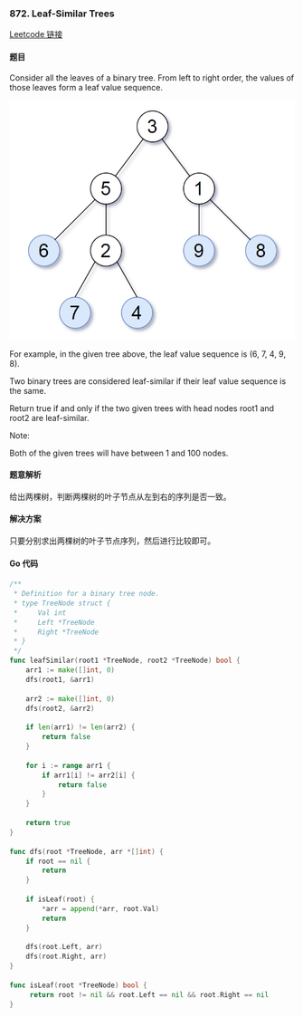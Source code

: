 ### 872. Leaf-Similar Trees 

[Leetcode 链接](https://leetcode.com/problems/leaf-similar-trees/description/) 
#### 题目

Consider all the leaves of a binary tree.  From left to right order, the values of those leaves form a leaf value sequence.

![872](../imgs/872.png)

For example, in the given tree above, the leaf value sequence is (6, 7, 4, 9, 8).

Two binary trees are considered leaf-similar if their leaf value sequence is the same.

Return true if and only if the two given trees with head nodes root1 and root2 are leaf-similar.

 

Note:

Both of the given trees will have between 1 and 100 nodes.

#### 题意解析

给出两棵树，判断两棵树的叶子节点从左到右的序列是否一致。

#### 解决方案
只要分别求出两棵树的叶子节点序列，然后进行比较即可。

#### Go 代码
``` go
/**
 * Definition for a binary tree node.
 * type TreeNode struct {
 *     Val int
 *     Left *TreeNode
 *     Right *TreeNode
 * }
 */
func leafSimilar(root1 *TreeNode, root2 *TreeNode) bool {
    arr1 := make([]int, 0)
    dfs(root1, &arr1)
    
    arr2 := make([]int, 0)
    dfs(root2, &arr2)
    
    if len(arr1) != len(arr2) {
        return false
    }
    
    for i := range arr1 {
        if arr1[i] != arr2[i] {
            return false
        }
    }
    
    return true
}

func dfs(root *TreeNode, arr *[]int) {
    if root == nil {
        return 
    }
    
    if isLeaf(root) {
        *arr = append(*arr, root.Val)
        return
    }
    
    dfs(root.Left, arr)
    dfs(root.Right, arr)
}

func isLeaf(root *TreeNode) bool {
     return root != nil && root.Left == nil && root.Right == nil
}
```
